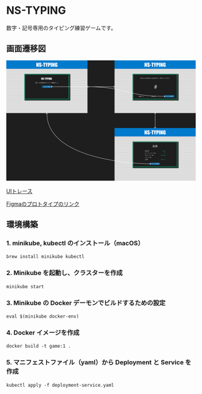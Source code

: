 # NS-TYPING

数字・記号専用のタイピング練習ゲームです。

## 画面遷移図

![画面遷移図](./images/flow.png)

[UIトレース](https://www.figma.com/proto/ilvpEFLPiIpurK50sKYBUJ/UI%E3%83%88%E3%83%AC%E3%83%BC%E3%82%B9?page-id=0%3A1&type=design&node-id=1-2&viewport=127%2C247%2C0.14&t=WNtpkY8cXm1EmoMP-1&scaling=scale-down&starting-point-node-id=1%3A2&mode=design)

[Figmaのプロトタイプのリンク](https://www.figma.com/proto/5m2lONFVvXU8gQbnKYqB7V/%E7%94%BB%E9%9D%A2%E9%81%B7%E7%A7%BB%E5%9B%B3?page-id=0%3A1&type=design&node-id=1-2&viewport=-846%2C126%2C0.37&t=k3MWdwYGd1GHFb1A-1&scaling=scale-down&starting-point-node-id=1%3A2&mode=design)

## 環境構築

### 1. minikube, kubectl のインストール（macOS）
```
brew install minikube kubectl
```

### 2. Minikube を起動し、クラスターを作成
```
minikube start
```

### 3. Minikube の Docker デーモンでビルドするための設定
```
eval $(minikube docker-env)
```

### 4. Docker イメージを作成
```
docker build -t game:1 .
```

### 5. マニフェストファイル（yaml）から Deployment と Service を作成
```
kubectl apply -f deployment-service.yaml
```